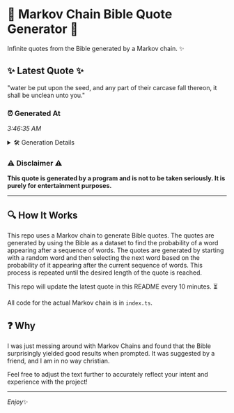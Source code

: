 # 📖 Markov Chain Bible Quote Generator 📖

Infinite quotes from the Bible generated by a Markov chain. ✨

## ✨ Latest Quote ✨
"water be put upon the seed, and any part of their carcase fall thereon, it shall be unclean unto you."

### ⏰ Generated At
*3:46:35 AM*

<details>
    <summary>🛠️ Generation Details</summary>
    <p>
        <strong>🌱 Seed:</strong> water<br>
        <strong>🔄 Iterations:</strong> 19<br>
        <strong>📜 Context History:</strong><br>[ water ]: be<br>[ water, be ]: put<br>[ water, be, put ]: upon<br>[ water, be, put, upon ]: the<br>[ water, be, put, upon, the ]: seed,<br>[ water, be, put, upon, the, seed, ]: and<br>[ be, put, upon, the, seed,, and ]: any<br>[ put, upon, the, seed,, and, any ]: part<br>[ upon, the, seed,, and, any, part ]: of<br>[ the, seed,, and, any, part, of ]: their<br>[ seed,, and, any, part, of, their ]: carcase<br>[ and, any, part, of, their, carcase ]: fall<br>[ any, part, of, their, carcase, fall ]: thereon,<br>[ part, of, their, carcase, fall, thereon, ]: it<br>[ of, their, carcase, fall, thereon,, it ]: shall<br>[ their, carcase, fall, thereon,, it, shall ]: be<br>[ carcase, fall, thereon,, it, shall, be ]: unclean<br>[ fall, thereon,, it, shall, be, unclean ]: unto<br>[ thereon,, it, shall, be, unclean, unto ]: you.<br>
    </p>
</details>

### ⚠️ Disclaimer ⚠️
**This quote is generated by a program and is not to be taken seriously. It is purely for entertainment purposes.**

---

## 🔍 How It Works

This repo uses a Markov chain to generate Bible quotes. The quotes are generated by using the Bible as a dataset to find the probability of a word appearing after a sequence of words. The quotes are generated by starting with a random word and then selecting the next word based on the probability of it appearing after the current sequence of words. This process is repeated until the desired length of the quote is reached.

This repo will update the latest quote in this README every 10 minutes. ⏳

All code for the actual Markov chain is in `index.ts`.

## ❓ Why

I was just messing around with Markov Chains and found that the Bible surprisingly yielded good results when prompted. 
It was suggested by a friend, and I am in no way christian.

Feel free to adjust the text further to accurately reflect your intent and experience with the project!

---

*Enjoy*✨
